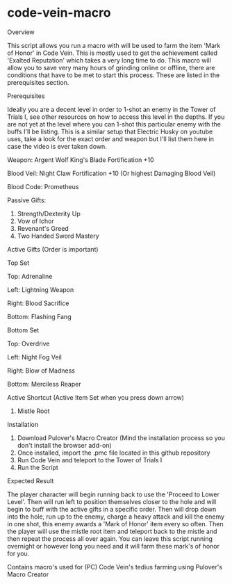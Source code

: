 # code-vein-macro

Overview

This script allows you run a macro with will be used to farm the item 'Mark of Honor' in Code Vein. This is mostly used to get the achievement called 'Exalted Reputation' which takes a very long time to do. This macro will allow you to save very many hours of grinding online or offline, there are conditions that have to be met to start this process. These are listed in the prerequisites section.

Prerequisites

Ideally you are a decent level in order to 1-shot an enemy in the Tower of Trials I, see other resources on how to access this level in the depths. If you are not yet at the level where you can 1-shot this particular enemy with the buffs I'll be listing. This is a similar setup that Electric Husky on youtube uses, take a look for the exact order and weapon but I'll list them here in case the video is ever taken down.

Weapon: Argent Wolf King's Blade Fortification +10

Blood Veil: Night Claw Fortification +10 (Or highest Damaging Blood Veil)

Blood Code: Prometheus

Passive Gifts: 

1. Strength/Dexterity Up
2. Vow of Ichor
3. Revenant's Greed
4. Two Handed Sword Mastery

Active Gifts (Order is important)

Top Set

Top: Adrenaline

Left: Lightning Weapon

Right: Blood Sacrifice

Bottom: Flashing Fang

Bottom Set

Top: Overdrive

Left: Night Fog Veil

Right: Blow of Madness

Bottom: Merciless Reaper

Active Shortcut (Active Item Set when you press down arrow)

1. Mistle Root

Installation

1. Download Pulover's Macro Creator (Mind the installation process so you don't install the browser add-on)
2. Once installed, import the .pmc file located in this github repository
3. Run Code Vein and teleport to the Tower of Trials I
4. Run the Script

Expected Result

The player character will begin running back to use the 'Proceed to Lower Level'. Then will run left to position themselves closer to the hole and will begin to buff with the active gifts in a specific order. Then will drop down into the hole, run up to the enemy, charge a heavy attack and kill the enemy in one shot, this enemy awards a 'Mark of Honor' item every so often. Then the player will use the mistle root item and teleport back to the mistle and then repeat the process all over again. You can leave this script running overnight or however long you need and it will farm these mark's of honor for you. 

Contains macro's used for (PC) Code Vein's tedius farming using Pulover's Macro Creator
